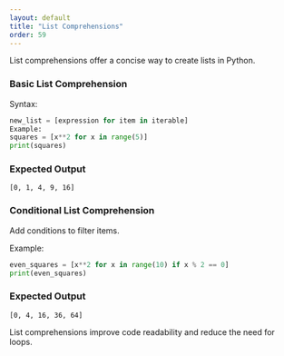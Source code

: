 ```yaml
---
layout: default
title: "List Comprehensions"
order: 59
---
```


List comprehensions offer a concise way to create lists in Python.

### Basic List Comprehension

Syntax:

```python
new_list = [expression for item in iterable]
Example:
squares = [x**2 for x in range(5)]
print(squares)
```

### Expected Output

```plaintext
[0, 1, 4, 9, 16]
```

### Conditional List Comprehension

Add conditions to filter items.

Example:

```python
even_squares = [x**2 for x in range(10) if x % 2 == 0]
print(even_squares)
```

### Expected Output

```plaintext
[0, 4, 16, 36, 64]
```

List comprehensions improve code readability and reduce the need for loops.
